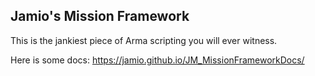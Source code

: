 ## Jamio's Mission Framework

This is the jankiest piece of Arma scripting you will ever witness.

Here is some docs: https://jamio.github.io/JM_MissionFrameworkDocs/

